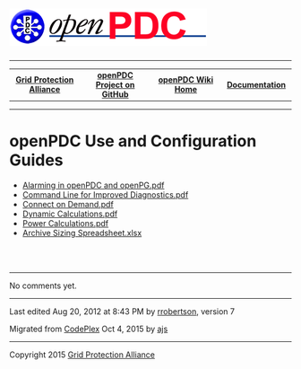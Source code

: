 

<html lang="en" xmlns="http://www.w3.org/1999/xhtml">

<head>

<meta charset="utf-8" />

<title>Use and Configuration Guides</title>



<!--HtmlToGmd.Head-->



<!--/HtmlToGmd.Head-->

</head>

<body>

<h1><a href="https://github.com/GridProtectionAlliance/openPDC/blob/master/Source/Documentation/wiki/openPDC_Home.md"><img src="https://github.com/GridProtectionAlliance/openPDC/blob/master/Source/Documentation/wiki/openPDC_Logo.png" alt="The Open Source Phasor Data Concentrator" /></a></h1>

<hr />

<!--HtmlToGmd.Body-->

<div id="NavigationMenu">

<table style="width: 100%; border-collapse: collapse; border: 0px solid gray;">

<tr>

<td style="width: 25%; text-align:center;"><b><a href="http://www.gridprotectionalliance.org">Grid Protection Alliance</a></b></td>

<td style="width: 25%; text-align:center;"><b><a href="https://github.com/GridProtectionAlliance/openPDC">openPDC Project on GitHub</a></b></td>

<td style="width: 25%; text-align:center;"><b><a href="https://github.com/GridProtectionAlliance/openPDC/blob/master/Documentation/wiki/openPDC_Home.md">openPDC Wiki Home</a></b></td>

<td style="width: 25%; text-align:center;"><b><a href="https://github.com/GridProtectionAlliance/openPDC/blob/master/Documentation/wiki/openPDC_Documentation_Home.md">Documentation</a></b></td>

</tr>

</table>

</div>

<hr />

<!--/HtmlToGmd.Body-->



<div class="WikiContent">

<div class="wikidoc">

<h1>openPDC Use and Configuration Guides</h1>

<ul>

<li><a href="https://github.com/GridProtectionAlliance/openPDC/blob/master/Source/Documentation/wiki/Use_and_Configuration_Guides.files/Alarming_in_openPDC_and_openPG.pdf">Alarming in openPDC and openPG.pdf</a>

</li><li><a href="https://github.com/GridProtectionAlliance/openPDC/blob/master/Source/Documentation/wiki/Use_and_Configuration_Guides.files/Command_Line_for_Improved_Diagnostics.pdf">Command Line for Improved Diagnostics.pdf</a>

</li><li><a href="https://github.com/GridProtectionAlliance/openPDC/blob/master/Source/Documentation/wiki/Use_and_Configuration_Guides.files/Connect_on_Demand.pdf">Connect on Demand.pdf</a>

</li><li><a href="https://github.com/GridProtectionAlliance/openPDC/blob/master/Source/Documentation/wiki/Use_and_Configuration_Guides.files/Dynamic_Calculations.pdf">Dynamic Calculations.pdf</a>

</li><li><a href="https://github.com/GridProtectionAlliance/openPDC/blob/master/Source/Documentation/wiki/Use_and_Configuration_Guides.files/Power_Calculations.pdf">Power Calculations.pdf</a>

</li><li><a href="https://github.com/GridProtectionAlliance/openPDC/blob/master/Source/Documentation/wiki/Use_and_Configuration_Guides.files/Archive_Sizing_Spreadsheet_473120.xlsx">Archive Sizing Spreadsheet.xlsx</a></li></ul>

<br>

<br>

</div>

</div>

<hr />

<div class="WikiComments">

<div id="wikiCommentsEmpty">No comments yet.<br></div>

</div>

<div id="footer">

<hr />

Last edited <span class="smartDate" title="8/20/2012 8:43:01 PM" LocalTimeTicks="1345520581">Aug 20, 2012 at 8:43 PM</span> by <a id="wikiEditByLink" href="https://github.com/GridProtectionAlliance/openPDC/blob/master/Source/Documentation/wiki/Contributors/rrobertson.md">rrobertson</a>, version 7<br />

Migrated from <a href="http://openpdc.codeplex.com/wikipage?title=Use%20and%20Configuration%20Guides">CodePlex</a> Oct 4, 2015 by <a href="https://github.com/GridProtectionAlliance/openPDC/blob/master/Source/Documentation/wiki/Contributors/ajstadlin.md">ajs</a>

</div>



<!--HtmlToGmd.Foot-->

<div id="copyright">

<hr />

Copyright 2015 <a href="http://www.gridprotectionoalliance.org">Grid Protection Alliance</a>

</div>

<!--/HtmlToGmd.Foot-->

</body>

</html>



